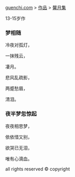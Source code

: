 [guenchi.com](https://guenchi.github.io) > [作品](0x0000.md) > [馨月集](0x0101.md)

13-15岁作

### 梦相随

冷夜对孤灯，

一抹残云，

凄月。

悲风乱疏影，

两蹙愁眉，

清泪。



### 夜半梦忽惊起

夜夜相思梦，

依依惜又别，

欲哭已无泪，

唯有心滴血。






all rights reserved © copyright
